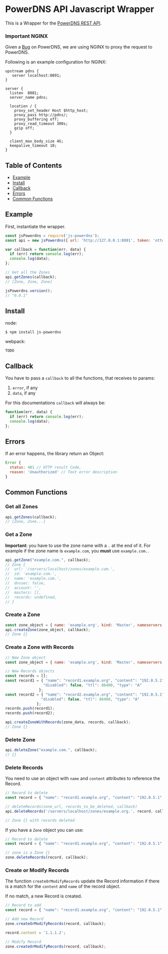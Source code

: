 # PowerDNS API Javascript Wrapper

This is a Wrapper for the [PowerDNS REST API](https://doc.powerdns.com/3/httpapi/README/#api-specification).

### Important NGINX
Given a [Bug](https://github.com/PowerDNS/pdns/issues/3723) on PowerDNS, we are using NGINX
to proxy the request to PowerDNS.

Following is an example configuration for NGINX:

```
upstream pdns {
   server localhost:8091;
}

server {
  listen  8081;
  server_name pdns;

  location / {
    proxy_set_header Host $http_host;
    proxy_pass http://pdns/;
    proxy_buffering off;
    proxy_read_timeout 300s;
    gzip off;
  }

  client_max_body_size 4G;
  keepalive_timeout 10;
}
```

## Table of Contents
- [Example](#example)
- [Install](#install)
- [Callback](#callback)
- [Errors](#errors)
- [Common Functions](#common-functions)


## Example

First, instantiate the wrapper.
```javascript
const jsPowerdns = require('js-powerdns');
const api = new jsPowerdns({ url: 'http://127.0.0.1:8081', token: 'otto' });

var callback = function(err, data) {
  if (err) return console.log(err);
  console.log(data);
};

// Get all the Zones
api.getZones(callback);
// [Zone, Zone, Zone]

jsPowerdns.version();
// "0.0.1"
```

## Install
node:

```
$ npm install js-powerdns
```

webpack:

```
TODO
```

## Callback
You have to pass a `callback` to all the functions, that receives to params:

1. `error`, if any
2. `data`, if any

For this documentations `callback` will always be:

```javascript
function(err, data) {
  if (err) return console.log(err);
  console.log(data);
};
```

## Errors

If an error happens, the library return an Object:

```javascript
Error {
  status: 401 // HTTP result Code,
  reason: 'Unauthorized' // Text error description
}
```

## Common Functions
### Get all Zones

```javascript
api.getZones(callback);
// [Zone, Zone...]
```

### Get a Zone

**Important**: you have to use the zone name with a `.` at the end of it. For example if the zone name is `example.com`, you **must** use `example.com.`.

```javascript
api.getZone("example.com.", callback);
// Zone {
//  url: '/servers/localhost/zones/example.com.',
//  id: 'example.com.',
//  name: 'example.com.',
//  dnssec: false,
//  account: '',
//  masters: [],
//  records: undefined,
// }
```

### Create a Zone

```javascript
const zone_object = { name: 'example.org', kind: 'Master', nameservers: [] };
api.createZone(zone_object, callback);
// Zone {}
```

### Create a Zone with Records

```javascript
// New Zone object
const zone_object = { name: 'example.org', kind: 'Master', nameservers: [] };

// New Records objects
const records = [];
const record1 = { "name": "record1.example.org", "content": "192.0.5.1",
                 "disabled": false, "ttl": 86400, "type": "A"
               };
const record2 = { "name": "record2.example.org", "content": "192.0.5.1",
                "disabled": false, "ttl": 86400, "type": "A"
              };
records.push(record1);
records.push(record2);

api.createZoneWithRecords(zone_data, records, callback);
// Zone {}
```

### Delete Zone

```javascript
api.deleteZone("example.com.", callback);
// {}
```

### Delete Records

You need to use an object with `name` and `content` attributes to reference the Record.

```javascript
// Record to delete
const record = { "name": "record1.example.org", "content": "192.0.5.1" }

// deleteRecords(zone_url, records_to_be_deleted, callback)
api.deleteRecords('/servers/localhost/zones/example.org.', record, callback)

// Zone {} with records deleted
```

If you have a `Zone` object you can use:

```javascript
// Record to delete
const record = { "name": "record1.example.org", "content": "192.0.5.1" }

// zone is a Zone {}
zone.deleteRecords(record, callback);
```

### Create or Modify Records

The function `createOrModifyRecords` update the Record information if there is a match for the `content` and `name` of the record object.

If no match, a new Record is created.

```javascript
// Record to add
const record = { "name": "record1.example.org", "content": "192.0.5.1" }

// Add new Record
zone.createOrModifyRecords(record, callback);

record.content = '1.1.1.2';

// Modify Record
zone.createOrModifyRecords(record, callback);
```

